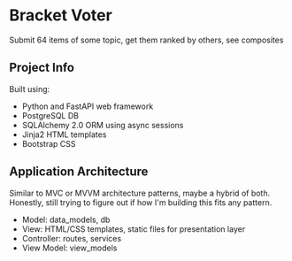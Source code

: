 # Bracket Voter
Submit 64 items of some topic, get them ranked by others, see composites

## Project Info
Built using:
* Python and FastAPI web framework
* PostgreSQL DB
* SQLAlchemy 2.0 ORM using async sessions
* Jinja2 HTML templates
* Bootstrap CSS

## Application Architecture
Similar to MVC or MVVM architecture patterns, maybe a hybrid of both.
Honestly, still trying to figure out if how I'm building this fits any pattern.
* Model: data_models, db
* View:  HTML/CSS templates, static files for presentation layer
* Controller: routes, services
* View Model:  view_models

